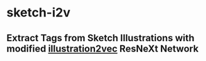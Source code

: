 # sketch-i2v
## Extract Tags from Sketch Illustrations with modified [illustration2vec](https://github.com/rezoo/illustration2vec) ResNeXt Network
